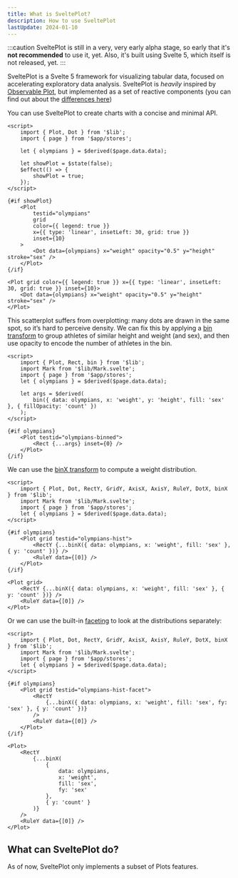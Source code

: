 ```yaml
---
title: What is SveltePlot?
description: How to use SveltePlot
lastUpdate: 2024-01-10
---
```


:::caution
SveltePlot is still in a very, very early alpha stage, so early that it's **not recommended** to use it, yet. Also, it's built using Svelte 5, which itself is not released, yet.
:::

SveltePlot is a Svelte 5 framework for visualizing tabular data, focused on accelerating exploratory data analysis. SveltePlot is _heavily_ inspired by [Observable Plot](https://observablehq.com/plot/), but implemented as a set of reactive components (you can find out about the [differences here](/differences-to-plot))

You can use SveltePlot to create charts with a concise and minimal API.

```svelte live
<script>
    import { Plot, Dot } from '$lib';
    import { page } from '$app/stores';

    let { olympians } = $derived($page.data.data);

    let showPlot = $state(false);
    $effect(() => {
        showPlot = true;
    });
</script>

{#if showPlot}
    <Plot
        testid="olympians"
        grid
        color={{ legend: true }}
        x={{ type: 'linear', insetLeft: 30, grid: true }}
        inset={10}
    >
        <Dot data={olympians} x="weight" opacity="0.5" y="height" stroke="sex" />
    </Plot>
{/if}
```

```svelte
<Plot grid color={{ legend: true }} x={{ type: 'linear', insetLeft: 30, grid: true }} inset={10}>
    <Dot data={olympians} x="weight" opacity="0.5" y="height" stroke="sex" />
</Plot>
```

This scatterplot suffers from overplotting: many dots are drawn in the same spot, so it’s hard to perceive density. We can fix this by applying a [bin transform](/transforms/bin) to group athletes of similar height and weight (and sex), and then use opacity to encode the number of athletes in the bin.

```svelte live
<script>
    import { Plot, Rect, bin } from '$lib';
    import Mark from '$lib/Mark.svelte';
    import { page } from '$app/stores';
    let { olympians } = $derived($page.data.data);

    let args = $derived(
        bin({ data: olympians, x: 'weight', y: 'height', fill: 'sex' }, { fillOpacity: 'count' })
    );
</script>

{#if olympians}
    <Plot testid="olympians-binned">
        <Rect {...args} inset={0} />
    </Plot>
{/if}
```

We can use the [binX transform](/transforms/bin) to compute a weight distribution.

```svelte live
<script>
    import { Plot, Dot, RectY, GridY, AxisX, AxisY, RuleY, DotX, binX } from '$lib';
    import Mark from '$lib/Mark.svelte';
    import { page } from '$app/stores';
    let { olympians } = $derived($page.data.data);
</script>

{#if olympians}
    <Plot grid testid="olympians-hist">
        <RectY {...binX({ data: olympians, x: 'weight', fill: 'sex' }, { y: 'count' })} />
        <RuleY data={[0]} />
    </Plot>
{/if}
```

```svelte
<Plot grid>
    <RectY {...binX({ data: olympians, x: 'weight', fill: 'sex' }, { y: 'count' })} />
    <RuleY data={[0]} />
</Plot>
```

Or we can use the built-in [faceting](/features/facets) to look at the distributions separately:

```svelte live
<script>
    import { Plot, Dot, RectY, GridY, AxisX, AxisY, RuleY, DotX, binX } from '$lib';
    import Mark from '$lib/Mark.svelte';
    import { page } from '$app/stores';
    let { olympians } = $derived($page.data.data);
</script>

{#if olympians}
    <Plot grid testid="olympians-hist-facet">
        <RectY
            {...binX({ data: olympians, x: 'weight', fill: 'sex', fy: 'sex' }, { y: 'count' })}
        />
        <RuleY data={[0]} />
    </Plot>
{/if}
```

```svelte
<Plot>
    <RectY
        {...binX(
            {
                data: olympians,
                x: 'weight',
                fill: 'sex',
                fy: 'sex'
            },
            { y: 'count' }
        )}
    />
    <RuleY data={[0]} />
</Plot>
```

## What can SveltePlot do?

As of now, SveltePlot only implements a subset of Plots features.
